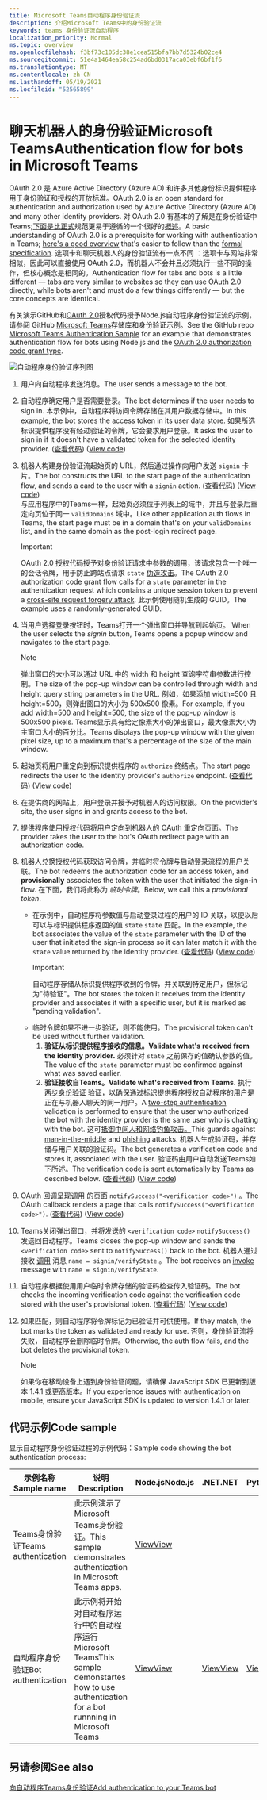 ```yaml
---
title: Microsoft Teams自动程序身份验证流
description: 介绍Microsoft Teams中的身份验证流
keywords: teams 身份验证流自动程序
localization_priority: Normal
ms.topic: overview
ms.openlocfilehash: f3bf73c105dc38e1cea515bfa7bb7d5324b02ce4
ms.sourcegitcommit: 51e4a1464ea58c254ad6bd0317aca03ebf6bf1f6
ms.translationtype: MT
ms.contentlocale: zh-CN
ms.lasthandoff: 05/19/2021
ms.locfileid: "52565899"
---
```

# <a name="authentication-flow-for-bots-in-microsoft-teams"></a><span data-ttu-id="766bf-104">聊天机器人的身份验证Microsoft Teams</span><span class="sxs-lookup"><span data-stu-id="766bf-104">Authentication flow for bots in Microsoft Teams</span></span>

<span data-ttu-id="766bf-105">OAuth 2.0 是 Azure Active Directory (Azure AD) 和许多其他身份标识提供程序用于身份验证和授权的开放标准。</span><span class="sxs-lookup"><span data-stu-id="766bf-105">OAuth 2.0 is an open standard for authentication and authorization used by Azure Active Directory (Azure AD) and many other identity providers.</span></span> <span data-ttu-id="766bf-106">对 OAuth 2.0 有基本的了解是在身份验证中Teams;[下面是比正式](https://aaronparecki.com/oauth-2-simplified/)规范更易于遵循的一个很好的[概述](https://oauth.net/2/)。</span><span class="sxs-lookup"><span data-stu-id="766bf-106">A basic understanding of OAuth 2.0 is a prerequisite for working with authentication in Teams; [here's a good overview](https://aaronparecki.com/oauth-2-simplified/) that's easier to follow than the [formal specification](https://oauth.net/2/).</span></span> <span data-ttu-id="766bf-107">选项卡和聊天机器人的身份验证流有一点不同 ：选项卡与网站非常相似，因此可以直接使用 OAuth 2.0，而机器人不会并且必须执行一些不同的操作，但核心概念是相同的。</span><span class="sxs-lookup"><span data-stu-id="766bf-107">Authentication flow for tabs and bots is a little different — tabs are very similar to websites so they can use OAuth 2.0 directly, while bots aren't and must do a few things differently — but the core concepts are identical.</span></span>

<span data-ttu-id="766bf-108">有关演示GitHub和[OAuth 2.0](https://oauth.net/2/grant-types/authorization-code/)授权代码授予Node.js自动程序身份验证流的示例，请参阅 GitHub [Microsoft Teams](https://github.com/OfficeDev/Microsoft-Teams-Samples/tree/main/samples/app-auth/nodejs)存储库和身份验证示例。</span><span class="sxs-lookup"><span data-stu-id="766bf-108">See the GitHub repo [Microsoft Teams Authentication Sample](https://github.com/OfficeDev/Microsoft-Teams-Samples/tree/main/samples/app-auth/nodejs) for an example that demonstrates authentication flow for bots using Node.js and the [OAuth 2.0 authorization code grant type](https://oauth.net/2/grant-types/authorization-code/).</span></span>

![自动程序身份验证序列图](../../../assets/images/authentication/bot_auth_sequence_diagram.png)

1. <span data-ttu-id="766bf-110">用户向自动程序发送消息。</span><span class="sxs-lookup"><span data-stu-id="766bf-110">The user sends a message to the bot.</span></span>
2. <span data-ttu-id="766bf-111">自动程序确定用户是否需要登录。</span><span class="sxs-lookup"><span data-stu-id="766bf-111">The bot determines if the user needs to sign in.</span></span>
   <span data-ttu-id="766bf-112">本示例中，自动程序将访问令牌存储在其用户数据存储中。</span><span class="sxs-lookup"><span data-stu-id="766bf-112">In this example, the bot stores the access token in its user data store.</span></span> <span data-ttu-id="766bf-113">如果所选标识提供程序没有经过验证的令牌，它会要求用户登录。</span><span class="sxs-lookup"><span data-stu-id="766bf-113">It asks the user to sign in if it doesn't have a validated token for the selected identity provider.</span></span> <span data-ttu-id="766bf-114"> ([查看代码](https://github.com/OfficeDev/microsoft-teams-sample-auth-node/blob/469952a26d618dbf884a3be53c7d921cc580b1e2/src/utils/AuthenticationUtils.ts#L58-L76)) </span><span class="sxs-lookup"><span data-stu-id="766bf-114">([View code](https://github.com/OfficeDev/microsoft-teams-sample-auth-node/blob/469952a26d618dbf884a3be53c7d921cc580b1e2/src/utils/AuthenticationUtils.ts#L58-L76))</span></span>
3. <span data-ttu-id="766bf-115">机器人构建身份验证流起始页的 URL，然后通过操作向用户发送 `signin` 卡片。</span><span class="sxs-lookup"><span data-stu-id="766bf-115">The bot constructs the URL to the start page of the authentication flow, and sends a card to the user with a `signin` action.</span></span> <span data-ttu-id="766bf-116"> ([查看代码](https://github.com/OfficeDev/microsoft-teams-sample-auth-node/blob/469952a26d618dbf884a3be53c7d921cc580b1e2/src/dialogs/BaseIdentityDialog.ts#L160-L190)) </span><span class="sxs-lookup"><span data-stu-id="766bf-116">([View code](https://github.com/OfficeDev/microsoft-teams-sample-auth-node/blob/469952a26d618dbf884a3be53c7d921cc580b1e2/src/dialogs/BaseIdentityDialog.ts#L160-L190))</span></span></br>
    <span data-ttu-id="766bf-117">与应用程序中的Teams一样，起始页必须位于列表上的域中，并且与登录后重定向页位于同一 `validDomains` 域中。</span><span class="sxs-lookup"><span data-stu-id="766bf-117">Like other application auth flows in Teams, the start page must be in a domain that's on your `validDomains` list, and in the same domain as the post-login redirect page.</span></span>
    > [!IMPORTANT] 
    > <span data-ttu-id="766bf-118">OAuth 2.0 授权代码授予对身份验证请求中参数的调用，该请求包含一个唯一的会话令牌，用于防止跨站点请求 `state` [伪造攻击](https://en.wikipedia.org/wiki/Cross-site_request_forgery)。</span><span class="sxs-lookup"><span data-stu-id="766bf-118">The OAuth 2.0 authorization code grant flow calls for a `state` parameter in the authentication request which contains a unique session token to prevent a [cross-site request forgery attack](https://en.wikipedia.org/wiki/Cross-site_request_forgery).</span></span> <span data-ttu-id="766bf-119">此示例使用随机生成的 GUID。</span><span class="sxs-lookup"><span data-stu-id="766bf-119">The example uses a randomly-generated GUID.</span></span>
4. <span data-ttu-id="766bf-120">当用户选择登录按钮时，Teams打开一个弹出窗口并导航到起始页。 </span><span class="sxs-lookup"><span data-stu-id="766bf-120">When the user selects the *signin* button, Teams opens a popup window and navigates to the start page.</span></span>
   > [!NOTE]
   > <span data-ttu-id="766bf-121">弹出窗口的大小可以通过 URL 中的 width 和 height 查询字符串参数进行控制。</span><span class="sxs-lookup"><span data-stu-id="766bf-121">The size of the pop-up window can be controlled through width and height query string parameters in the URL.</span></span> <span data-ttu-id="766bf-122">例如，如果添加 width=500 且 height=500，则弹出窗口的大小为 500x500 像素。</span><span class="sxs-lookup"><span data-stu-id="766bf-122">For example, if you add width=500 and height=500, the size of the pop-up window is 500x500 pixels.</span></span> <span data-ttu-id="766bf-123">Teams显示具有给定像素大小的弹出窗口，最大像素大小为主窗口大小的百分比。</span><span class="sxs-lookup"><span data-stu-id="766bf-123">Teams displays the pop-up window with the given pixel size, up to a maximum that's a percentage of the size of the main window.</span></span>

5. <span data-ttu-id="766bf-124">起始页将用户重定向到标识提供程序的 `authorize` 终结点。</span><span class="sxs-lookup"><span data-stu-id="766bf-124">The start page redirects the user to the identity provider's `authorize` endpoint.</span></span> <span data-ttu-id="766bf-125"> ([查看代码](https://github.com/OfficeDev/microsoft-teams-sample-auth-node/blob/469952a26d618dbf884a3be53c7d921cc580b1e2/public/html/auth-start.html#L51-L56)) </span><span class="sxs-lookup"><span data-stu-id="766bf-125">([View code](https://github.com/OfficeDev/microsoft-teams-sample-auth-node/blob/469952a26d618dbf884a3be53c7d921cc580b1e2/public/html/auth-start.html#L51-L56))</span></span>
6. <span data-ttu-id="766bf-126">在提供商的网站上，用户登录并授予对机器人的访问权限。</span><span class="sxs-lookup"><span data-stu-id="766bf-126">On the provider's site, the user signs in and grants access to the bot.</span></span>
7. <span data-ttu-id="766bf-127">提供程序使用授权代码将用户定向到机器人的 OAuth 重定向页面。</span><span class="sxs-lookup"><span data-stu-id="766bf-127">The provider takes the user to the bot's OAuth redirect page with an authorization code.</span></span>
8. <span data-ttu-id="766bf-128">机器人兑换授权代码获取访问令牌，并临时将令牌与启动登录流程的用户关联。</span><span class="sxs-lookup"><span data-stu-id="766bf-128">The bot redeems the authorization code for an access token, and **provisionally** associates the token with the user that initiated the sign-in flow.</span></span> <span data-ttu-id="766bf-129">在下面，我们将此称为 *临时令牌*。</span><span class="sxs-lookup"><span data-stu-id="766bf-129">Below, we call this a *provisional token*.</span></span>
    * <span data-ttu-id="766bf-130">在示例中，自动程序将参数值与启动登录过程的用户的 ID 关联，以便以后可以与标识提供程序返回的值 `state` `state` 匹配。</span><span class="sxs-lookup"><span data-stu-id="766bf-130">In the example, the bot associates the value of the `state` parameter with the ID of the user that initiated the sign-in process so it can later match it with the `state` value returned by the identity provider.</span></span> <span data-ttu-id="766bf-131"> ([查看代码](https://github.com/OfficeDev/microsoft-teams-sample-auth-node/blob/469952a26d618dbf884a3be53c7d921cc580b1e2/src/AuthBot.ts#L70-L99)) </span><span class="sxs-lookup"><span data-stu-id="766bf-131">([View code](https://github.com/OfficeDev/microsoft-teams-sample-auth-node/blob/469952a26d618dbf884a3be53c7d921cc580b1e2/src/AuthBot.ts#L70-L99))</span></span>
      > [!IMPORTANT] 
      > <span data-ttu-id="766bf-132">自动程序存储从标识提供程序收到的令牌，并关联到特定用户，但标记为"待验证"。</span><span class="sxs-lookup"><span data-stu-id="766bf-132">The bot stores the token it receives from the identity provider and associates it with a specific user, but it is marked as "pending validation".</span></span> 
    * <span data-ttu-id="766bf-133">临时令牌如果不进一步验证，则不能使用。</span><span class="sxs-lookup"><span data-stu-id="766bf-133">The provisional token can't be used without further validation.</span></span>
      1. <span data-ttu-id="766bf-134">**验证从标识提供程序接收的信息。**</span><span class="sxs-lookup"><span data-stu-id="766bf-134">**Validate what's received from the identity provider.**</span></span> <span data-ttu-id="766bf-135">必须针对 `state` 之前保存的值确认参数的值。</span><span class="sxs-lookup"><span data-stu-id="766bf-135">The value of the `state` parameter must be confirmed against what was saved earlier.</span></span> 
      1. <span data-ttu-id="766bf-136">**验证接收自Teams。**</span><span class="sxs-lookup"><span data-stu-id="766bf-136">**Validate what's received from Teams.**</span></span> <span data-ttu-id="766bf-137">执行 [两步身份验证](https://en.wikipedia.org/wiki/Man-in-the-middle_attack) 验证，以确保通过标识提供程序授权自动程序的用户是正在与机器人聊天的同一用户。</span><span class="sxs-lookup"><span data-stu-id="766bf-137">A [two-step authentication](https://en.wikipedia.org/wiki/Man-in-the-middle_attack) validation is performed to ensure that the user who authorized the bot with the identity provider is the same user who is chatting with the bot.</span></span> <span data-ttu-id="766bf-138">这可[抵御中间人和网络钓鱼](https://en.wikipedia.org/wiki/Man-in-the-middle_attack)[攻击。](https://en.wikipedia.org/wiki/Phishing)</span><span class="sxs-lookup"><span data-stu-id="766bf-138">This guards against [man-in-the-middle](https://en.wikipedia.org/wiki/Man-in-the-middle_attack) and [phishing](https://en.wikipedia.org/wiki/Phishing) attacks.</span></span> <span data-ttu-id="766bf-139">机器人生成验证码，并存储与用户关联的验证码。</span><span class="sxs-lookup"><span data-stu-id="766bf-139">The bot generates a verification code and stores it, associated with the user.</span></span> <span data-ttu-id="766bf-140">验证码由用户自动发送Teams如下所述。</span><span class="sxs-lookup"><span data-stu-id="766bf-140">The verification code is sent automatically by Teams as described below.</span></span> <span data-ttu-id="766bf-141"> ([查看代码](https://github.com/OfficeDev/microsoft-teams-sample-auth-node/blob/469952a26d618dbf884a3be53c7d921cc580b1e2/src/AuthBot.ts#L100-L113)) </span><span class="sxs-lookup"><span data-stu-id="766bf-141">([View code](https://github.com/OfficeDev/microsoft-teams-sample-auth-node/blob/469952a26d618dbf884a3be53c7d921cc580b1e2/src/AuthBot.ts#L100-L113))</span></span>
9. <span data-ttu-id="766bf-142">OAuth 回调呈现调用 的页面 `notifySuccess("<verification code>")` 。</span><span class="sxs-lookup"><span data-stu-id="766bf-142">The OAuth callback renders a page that calls `notifySuccess("<verification code>")`.</span></span> <span data-ttu-id="766bf-143"> ([查看代码](https://github.com/OfficeDev/microsoft-teams-sample-auth-node/blob/master/src/views/oauth-callback-success.hbs)) </span><span class="sxs-lookup"><span data-stu-id="766bf-143">([View code](https://github.com/OfficeDev/microsoft-teams-sample-auth-node/blob/master/src/views/oauth-callback-success.hbs))</span></span>
10. <span data-ttu-id="766bf-144">Teams关闭弹出窗口，并将发送的 `<verification code>` `notifySuccess()` 发送回自动程序。</span><span class="sxs-lookup"><span data-stu-id="766bf-144">Teams closes the pop-up window and sends the `<verification code>` sent to `notifySuccess()` back to the bot.</span></span> <span data-ttu-id="766bf-145">机器人通过 接收 [调用](/bot-framework/dotnet/bot-builder-dotnet-activities#invoke) 消息 `name = signin/verifyState` 。</span><span class="sxs-lookup"><span data-stu-id="766bf-145">The bot receives an [invoke](/bot-framework/dotnet/bot-builder-dotnet-activities#invoke) message with `name = signin/verifyState`.</span></span>
11. <span data-ttu-id="766bf-146">自动程序根据使用用户临时令牌存储的验证码检查传入验证码。</span><span class="sxs-lookup"><span data-stu-id="766bf-146">The bot checks the incoming verification code against the verification code stored with the user's provisional token.</span></span> <span data-ttu-id="766bf-147"> ([查看代码](https://github.com/OfficeDev/microsoft-teams-sample-auth-node/blob/469952a26d618dbf884a3be53c7d921cc580b1e2/src/dialogs/BaseIdentityDialog.ts#L127-L140)) </span><span class="sxs-lookup"><span data-stu-id="766bf-147">([View code](https://github.com/OfficeDev/microsoft-teams-sample-auth-node/blob/469952a26d618dbf884a3be53c7d921cc580b1e2/src/dialogs/BaseIdentityDialog.ts#L127-L140))</span></span>
12. <span data-ttu-id="766bf-148">如果匹配，则自动程序将令牌标记为已验证并可供使用。</span><span class="sxs-lookup"><span data-stu-id="766bf-148">If they match, the bot marks the token as validated and ready for use.</span></span> <span data-ttu-id="766bf-149">否则，身份验证流将失败，自动程序会删除临时令牌。</span><span class="sxs-lookup"><span data-stu-id="766bf-149">Otherwise, the auth flow fails, and the bot deletes the provisional token.</span></span>

    > [!NOTE]
    > <span data-ttu-id="766bf-150">如果你在移动设备上遇到身份验证问题，请确保 JavaScript SDK 已更新到版本 1.4.1 或更高版本。</span><span class="sxs-lookup"><span data-stu-id="766bf-150">If you experience issues with authentication on mobile, ensure your JavaScript SDK is updated to version 1.4.1 or later.</span></span>

## <a name="code-sample"></a><span data-ttu-id="766bf-151">代码示例</span><span class="sxs-lookup"><span data-stu-id="766bf-151">Code sample</span></span>

<span data-ttu-id="766bf-152">显示自动程序身份验证过程的示例代码：</span><span class="sxs-lookup"><span data-stu-id="766bf-152">Sample code showing the bot authentication process:</span></span>

| <span data-ttu-id="766bf-153">**示例名称**</span><span class="sxs-lookup"><span data-stu-id="766bf-153">**Sample name**</span></span> | <span data-ttu-id="766bf-154">**说明**</span><span class="sxs-lookup"><span data-stu-id="766bf-154">**Description**</span></span> | <span data-ttu-id="766bf-155">**Node.js**</span><span class="sxs-lookup"><span data-stu-id="766bf-155">**Node.js**</span></span> | <span data-ttu-id="766bf-156">**.NET**</span><span class="sxs-lookup"><span data-stu-id="766bf-156">**.NET**</span></span> | <span data-ttu-id="766bf-157">**Python**</span><span class="sxs-lookup"><span data-stu-id="766bf-157">**Python**</span></span> |
|-----------------|----------------|--------------|----------|-----------|
| <span data-ttu-id="766bf-158">Teams身份验证</span><span class="sxs-lookup"><span data-stu-id="766bf-158">Teams authentication</span></span> | <span data-ttu-id="766bf-159">此示例演示了Microsoft Teams身份验证。</span><span class="sxs-lookup"><span data-stu-id="766bf-159">This sample demonstrates authentication in Microsoft Teams apps.</span></span> | [<span data-ttu-id="766bf-160">View</span><span class="sxs-lookup"><span data-stu-id="766bf-160">View</span></span>](https://github.com/OfficeDev/microsoft-teams-sample-auth-node) | | |
| <span data-ttu-id="766bf-161">自动程序身份验证</span><span class="sxs-lookup"><span data-stu-id="766bf-161">Bot authentication</span></span> | <span data-ttu-id="766bf-162">此示例将开始对自动程序运行中的自动程序运行Microsoft Teams</span><span class="sxs-lookup"><span data-stu-id="766bf-162">This sample demonstartes how to use authentication for a bot runnning in Microsoft Teams</span></span> | [<span data-ttu-id="766bf-163">View</span><span class="sxs-lookup"><span data-stu-id="766bf-163">View</span></span>](https://github.com/microsoft/BotBuilder-Samples/tree/main/samples/javascript_nodejs/46.teams-auth) | [<span data-ttu-id="766bf-164">View</span><span class="sxs-lookup"><span data-stu-id="766bf-164">View</span></span>](https://github.com/microsoft/BotBuilder-Samples/tree/main/samples/csharp_dotnetcore/46.teams-auth) | [<span data-ttu-id="766bf-165">View</span><span class="sxs-lookup"><span data-stu-id="766bf-165">View</span></span>](https://github.com/microsoft/BotBuilder-Samples/tree/main/samples/python/46.teams-auth)

## <a name="see-also"></a><span data-ttu-id="766bf-166">另请参阅</span><span class="sxs-lookup"><span data-stu-id="766bf-166">See also</span></span>

[<span data-ttu-id="766bf-167">向自动程序Teams身份验证</span><span class="sxs-lookup"><span data-stu-id="766bf-167">Add authentication to your Teams bot</span></span>](add-authentication.md)
